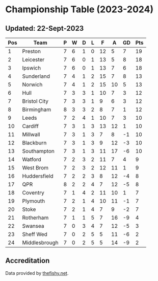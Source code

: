 # Championship Table (2023-2024)
## Updated: 22-Sept-2023

| Pos | Team | P | W | D | L | F | A | GD | Pts |
| --- | --- | --- | --- | --- | --- | --- | --- | --- | --- |
| 1 | Preston | 7 | 6 | 1 | 0 | 12 | 5 | 7 | 19 |
| 2 | Leicester | 7 | 6 | 0 | 1 | 13 | 5 | 8 | 18 |
| 3 | Ipswich | 7 | 6 | 0 | 1 | 13 | 7 | 6 | 18 |
| 4 | Sunderland | 7 | 4 | 1 | 2 | 15 | 7 | 8 | 13 |
| 5 | Norwich | 7 | 4 | 1 | 2 | 15 | 10 | 5 | 13 |
| 6 | Hull | 7 | 3 | 3 | 1 | 10 | 7 | 3 | 12 |
| 7 | Bristol City | 7 | 3 | 3 | 1 | 9 | 6 | 3 | 12 |
| 8 | Birmingham | 8 | 3 | 3 | 2 | 8 | 7 | 1 | 12 |
| 9 | Leeds | 7 | 2 | 4 | 1 | 10 | 7 | 3 | 10 |
| 10 | Cardiff | 7 | 3 | 1 | 3 | 13 | 12 | 1 | 10 |
| 11 | Millwall | 7 | 3 | 1 | 3 | 7 | 8 | -1 | 10 |
| 12 | Blackburn | 7 | 3 | 1 | 3 | 9 | 12 | -3 | 10 |
| 13 | Southampton | 7 | 3 | 1 | 3 | 11 | 17 | -6 | 10 |
| 14 | Watford | 7 | 2 | 3 | 2 | 11 | 7 | 4 | 9 |
| 15 | West Brom | 7 | 2 | 3 | 2 | 12 | 11 | 1 | 9 |
| 16 | Huddersfield | 7 | 2 | 2 | 3 | 8 | 12 | -4 | 8 |
| 17 | QPR | 8 | 2 | 2 | 4 | 7 | 12 | -5 | 8 |
| 18 | Coventry | 7 | 1 | 4 | 2 | 11 | 10 | 1 | 7 |
| 19 | Plymouth | 7 | 2 | 1 | 4 | 10 | 11 | -1 | 7 |
| 20 | Stoke | 7 | 2 | 1 | 4 | 7 | 9 | -2 | 7 |
| 21 | Rotherham | 7 | 1 | 1 | 5 | 7 | 16 | -9 | 4 |
| 22 | Swansea | 7 | 0 | 3 | 4 | 7 | 12 | -5 | 3 |
| 23 | Sheff Wed | 7 | 0 | 2 | 5 | 5 | 11 | -6 | 2 |
| 24 | Middlesbrough | 7 | 0 | 2 | 5 | 5 | 14 | -9 | 2 |

## Accreditation 

Data provided by [thefishy.net](https://www.thefishy.net/).